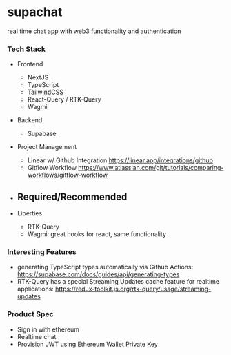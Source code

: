 # supachat
real time chat app with web3 functionality and authentication

### Tech Stack

  - Frontend
    - NextJS
    - TypeScript
    - TailwindCSS
    - React-Query / RTK-Query
    - Wagmi
  - Backend
    - Supabase
  - Project Management
    - Linear w/ Github Integration https://linear.app/integrations/github
    - Gitflow Workflow https://www.atlassian.com/git/tutorials/comparing-workflows/gitflow-workflow

  - Required/Recommended
    - 
  - Liberties
    - RTK-Query
    - Wagmi: great hooks for react, same functionality 

### Interesting Features

  - generating TypeScript types automatically via Github Actions: https://supabase.com/docs/guides/api/generating-types
  - RTK-Query has a special Streaming Updates cache feature for realtime applications: https://redux-toolkit.js.org/rtk-query/usage/streaming-updates

### Product Spec

  - Sign in with ethereum
  - Realtime chat
  - Provision JWT using Ethereum Wallet Private Key